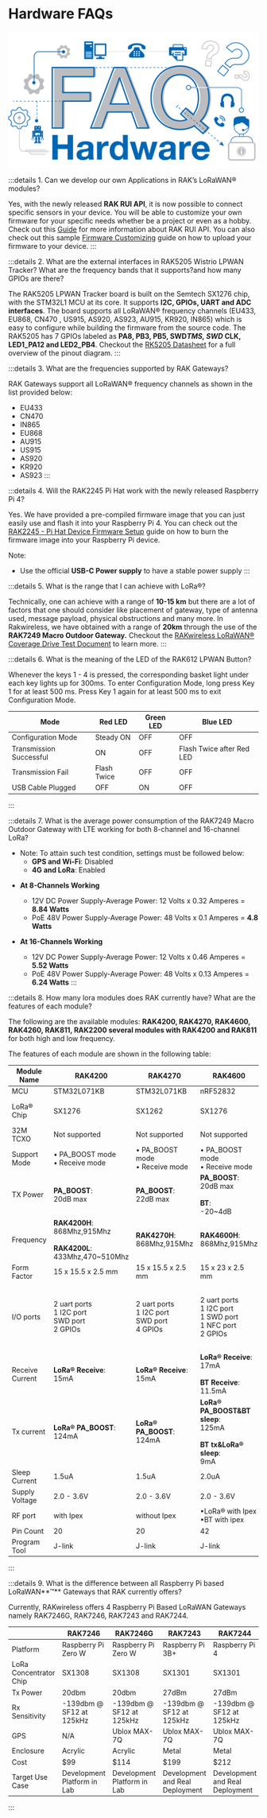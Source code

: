 # Hardware FAQs

![Hardware FAQ Logo](/assets/images/faq/hardware/hardware-overview.png)

:::details 1. Can we develop our own Applications in RAK’s LoRaWAN® modules?

Yes, with the newly released **RAK RUI API**, it is now possible to connect specific sensors in your device. You will be able to customize your own firmware for your specific needs whether be a project or even as a hobby. Check out this [Guide](https://doc.rakwireless.com/developer-tools/developer-tools/getting-started) for more information about RAK RUI API. You can also check out this sample [Firmware Customizing](https://doc.rakwireless.com/rak7204-lora-environmental-sensor/firmware-customizing) guide on how to upload your firmware to your device.
:::

:::details 2. What are the external interfaces in RAK5205 Wistrio LPWAN Tracker? What are the frequency bands that it supports?and how many GPIOs are there?

The RAK5205 LPWAN Tracker board is built on the Semtech SX1276 chip, with the STM32L1 MCU at its core. It supports **I2C, GPIOs, UART and ADC interfaces**. The board supports all LoRaWAN® frequency channels (EU433, EU868, CN470 , US915, AS920, AS923, AU915, KR920, IN865) which is easy to configure while building the firmware from the source code. The RAK5205 has 7 GPIOs labeled as **PA8, PB3, PB5, SWD*TMS, SWD* CLK, LED1_PA12 and LED2_PB4**. Checkout the [RK5205 Datasheet](/en-us/datasheet/rak5205/pin-definition.html) for a full overview of the pinout diagram.
:::

:::details 3. What are the frequencies supported by RAK Gateways?

RAK Gateways support all LoRaWAN® frequency channels as shown in the list provided below:

- EU433
- CN470
- IN865
- EU868
- AU915
- US915
- AS920
- KR920
- AS923
  :::

:::details 4. Will the RAK2245 Pi Hat work with the newly released Raspberry Pi 4?

Yes. We have provided a pre-compiled firmware image that you can just easily use and flash it into your Raspberry Pi 4. You can check out the [RAK2245 - Pi Hat Device Firmware Setup](/en-us/quick-start/rak2245-pi-hat/device-firmware-setup.html) guide on how to burn the firmware image into your Raspberry Pi device.

Note:

- Use the official **USB-C Power supply** to have a stable power supply
  :::

:::details 5. What is the range that I can achieve with LoRa®?

Technically, one can achieve with a range of **10-15 km** but there are a lot of factors that one should consider like placement of gateway, type of antenna used, message payload, physical obstructions and many more. In Rakwireless, we have obtained with a range of **20km** through the use of the **RAK7249 Macro Outdoor Gateway.** Checkout the [RAKwireless LoRaWAN® Coverage Drive Test Document](https://downloads.rakwireless.com/en/LoRa/DIY-Gateway-RAK7249/Application-Notes/RAKwireless_LoRAWAN_Coverage_Drive_Test_Report.pdf) to learn more.
:::

:::details 6. What is the meaning of the LED of the RAK612 LPWAN Button?

Whenever the keys 1 - 4 is pressed, the corresponding basket light under each key lights up for 300ms. To enter Configuration Mode, long press Key 1 for at least 500 ms. Press Key 1 again for at least 500 ms to exit Configuration Mode.

| Mode                    | Red LED     | Green LED | Blue LED                  |
| ----------------------- | ----------- | --------- | ------------------------- |
| Configuration Mode      | Steady ON   | OFF       | OFF                       |
| Transmission Successful | ON          | OFF       | Flash Twice after Red LED |
| Transmission Fail       | Flash Twice | OFF       | OFF                       |
| USB Cable Plugged       | OFF         | ON        | OFF                       |

:::

:::details 7. What is the average power consumption of the RAK7249 Macro Outdoor Gateway with LTE working for both 8-channel and 16-channel LoRa?

- Note: To attain such test condition, settings must be followed below:
  - **GPS and Wi-Fi**: Disabled
  - **4G and LoRa**: Enabled

* **At 8-Channels Working**

  - 12V DC Power Supply-Average Power: 12 Volts x 0.32 Amperes = **8.84 Watts**
  - PoE 48V Power Supply-Average Power: 48 Volts x 0.1 Amperes = **4.8 Watts**

* **At 16-Channels Working**
  - 12V DC Power Supply-Average Power: 12 Volts x 0.46 Amperes = **5.52 Watts**
  - PoE 48V Power Supply-Average Power: 48 Volts x 0.13 Amperes = **6.24 Watts**
    :::

:::details 8. How many lora modules does RAK currently have? What are the features of each module?

The following are the available modules: **RAK4200, RAK4270, RAK4600, RAK4260, RAK811, RAK2200 several modules with RAK4200 and RAK811** for both high and low frequency.

The features of each module are shown in the following table:

| Module Name     | RAK4200                                                                     | RAK4270                                              | RAK4600                                                                       | RAK4260                                                                                                    | RAK811                                                                      | RAK2200                                                          |
| --------------- | --------------------------------------------------------------------------- | ---------------------------------------------------- | ----------------------------------------------------------------------------- | ---------------------------------------------------------------------------------------------------------- | --------------------------------------------------------------------------- | ---------------------------------------------------------------- |
| MCU             | STM32L071KB                                                                 | STM32L071KB                                          | nRF52832                                                                      | ATSAMR34J18B                                                                                               | STM32L151CBU6                                                               | N/A                                                              |
| LoRa® Chip      | SX1276                                                                      | SX1262                                               | SX1276                                                                        | Integrated in the ATSAMR34J18B chip                                                                        | SX1276                                                                      | SX1276                                                           |
| 32M TCXO        | Not supported                                                               | Not supported                                        | Not supported                                                                 | Supported                                                                                                  | Supported                                                                   | Supported                                                        |
| Support Mode    | • PA_BOOST mode <br>• Receive mode                                          | • PA_BOOST mode <br>• Receive mode                   | • PA_BOOST mode <br>• Receive mode                                            | • PA_BOOST mode <br>• RFO_HF mode <br>• Receive mode                                                       | • PA_BOOST mode <br>• RFO_HF mode <br>• Receive mode                        | • PA_BOOST mode <br>• RFO_HF mode <br>• Receive mode             |
| TX Power        | **PA_BOOST**: <br>20dB max                                                  | **PA_BOOST**: <br>22dB max                           | **PA_BOOST**: <br>20dB max <br><br>**BT**: <br>-20~4dB                        | **PA_BOOST**: <br>20dB <br><br>**RFO_HF mode**: <br>14dB max                                               | **PA_BOOST**: <br>20dB max <br><br>**RFO_HF mode**: <br>14dB max            | **PA_BOOST**: <br>20dB max <br><br>**RFO_HF mode**: <br>14dB max |
| Frequency       | **RAK4200H**: <br>868Mhz,915Mhz <br><br>**RAK4200L**: <br>433Mhz,470~510Mhz | **RAK4270H**: <br>868Mhz,915Mhz                      | **RAK4600H**: <br>868Mhz,915Mhz                                               | **RAK4260H**: <br>868Mhz,915Mhz                                                                            | **RAK4200H**: <br>868Mhz,915Mhz <br><br>**RAK4200L**: <br>433Mhz,470~510Mhz | **RAK2200H**: <br>868Mhz,915Mhz                                  |
| Form Factor     | 15 x 15.5 x 2.5 mm                                                          | 15 x 15.5 x 2.5 mm                                   | 15 x 23 x 2.5 mm                                                              | 15x15x1.8mm                                                                                                | 22x14x1.7mm                                                                 | 15x15x2.0mm                                                      |
| I/O ports       | 2 uart ports <br>1 I2C port <br>SWD port <br>2 GPIOs                        | 2 uart ports <br>1 I2C port <br>SWD port <br>4 GPIOs | 2 uart ports <br>1 I2C port <br>1 SWD port <br>1 NFC port <br>2 GPIOs         | 2 uart ports <br>1 I2C port <br>1 SWD port <br>1 SPI port <br>1 USB port <br>3 ADCs <br>3 GPIOs <br>2 PTCs | 2 uart ports <br>1 I2C ports <br>6 ADCs <br>8 GPIOs                         | N/A                                                              |
| Receive Current | **LoRa® Receive**: <br>15mA                                                 | **LoRa® Receive**: <br>15mA                          | **LoRa® Receive**: <br>17mA <br><br>**BT Receive**: <br>11.5mA                | **LoRa® Receive**: <br>13.6mA                                                                              | **LoRa® Receive**: <br>16mA                                                 | **LoRa® Receive**: <br>11.5mA                                    |
| Tx current      | **LoRa® PA_BOOST**: <br>124mA                                               | **LoRa® PA_BOOST**: <br>124mA                        | **LoRa® PA_BOOST&BT sleep**: <br>125mA <br><br>**BT tx&LoRa® sleep**: <br>9mA | **PA_BOOST@20dB**: <br>126mA <br><br>**RFO@14dB**: <br>33mA                                                | **PA_BOOST@20dB**: <br>126mA <br><br>**RFO@14dB**: <br>33mA                 | **PA_BOOST@20dB**: <br>120mA <br><br>**RFO@13dB**: <br>29mA      |
| Sleep Current   | 1.5uA                                                                       | 1.5uA                                                | 2.0uA                                                                         | 860nA                                                                                                      | 10uA                                                                        | 1uA                                                              |
| Supply Voltage  | 2.0 - 3.6V                                                                  | 2.0 - 3.6V                                           | 2.0 - 3.6V                                                                    | 1.8V - 3.6V                                                                                                | 3V - 3.45V                                                                  | 2.0 - 3.6V                                                       |
| RF port         | with Ipex                                                                   | without Ipex                                         | •LoRa® with Ipex <br>•BT with ipex                                            | Stamp pinout without Ipex                                                                                  | Stamp pinout without Ipex                                                   | Stamp pinout without Ipex                                        |
| Pin Count       | 20                                                                          | 20                                                   | 42                                                                            | 36                                                                                                         | 34                                                                          | 24                                                               |
| Program Tool    | J-link                                                                      | J-link                                               | J-link                                                                        | J-link                                                                                                     | UART                                                                        | N/A                                                              |

:::

:::details 9. What is the difference between all Raspberry Pi based LoRaWAN**™** Gateways that RAK currently offers?

Currently, RAKwireless offers 4 Raspberry Pi Based LoRaWAN Gateways namely RAK7246G, RAK7246, RAK7243 and RAK7244.

|                        | RAK7246                     | RAK7246G                    | RAK7243                         | RAK7244                         |
| ---------------------- | --------------------------- | --------------------------- | ------------------------------- | ------------------------------- |
| Platform               | Raspberry Pi Zero W         | Raspberry Pi Zero W         | Raspberry Pi 3B+                | Raspberry Pi 4                  |
| LoRa Concentrator Chip | SX1308                      | SX1308                      | SX1301                          | SX1301                          |
| Tx Power               | 20dbm                       | 20dbm                       | 27dBm                           | 27dBm                           |
| Rx Sensitivity         | -139dbm @ SF12 at 125kHz    | -139dbm @ SF12 at 125kHz    | -139dbm @ SF12 at 125kHz        | -139dbm @ SF12 at 125kHz        |
| GPS                    | N/A                         | Ublox MAX-7Q                | Ublox MAX-7Q                    | Ublox MAX-7Q                    |
| Enclosure              | Acrylic                     | Acrylic                     | Metal                           | Metal                           |
| Cost                   | \$99                        | \$114                       | \$199                           | \$212                           |
| Target Use Case        | Development Platform in Lab | Development Platform in Lab | Development and Real Deployment | Development and Real Deployment |

:::
